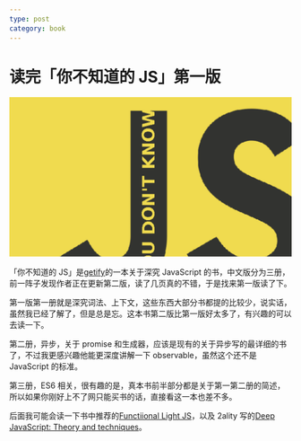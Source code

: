 ```yaml
---
type: post
category: book
---
```


# 读完「你不知道的 JS」第一版

![You don't know about JS cover](/images/post/2020-03-09.png)

「你不知道的 JS」是[getify](https://github.com/getify)的一本关于深究 JavaScript 的书，中文版分为三册，前一阵子发现作者正在更新第二版，读了几页真的不错，于是找来第一版读了下。

第一版第一册就是深究词法、上下文，这些东西大部分书都提的比较少，说实话，虽然我已经了解了，但是总是忘。这本书第二版比第一版好太多了，有兴趣的可以去读一下。

第二册，异步，关于 promise 和生成器，应该是现有的关于异步写的最详细的书了，不过我更感兴趣他能更深度讲解一下 observable，虽然这个还不是 JavaScript 的标准。

第三册，ES6 相关，很有趣的是，真本书前半部分都是关于第一第二册的简述，所以如果你刚好上不了网只能买书的话，直接看这一本也差不多。

后面我可能会读一下书中推荐的[Functiional Light JS](https://github.com/getify/Functional-Light-JS)，以及 2ality 写的[Deep JavaScript: Theory and techniques](https://exploringjs.com/deep-js/)。
